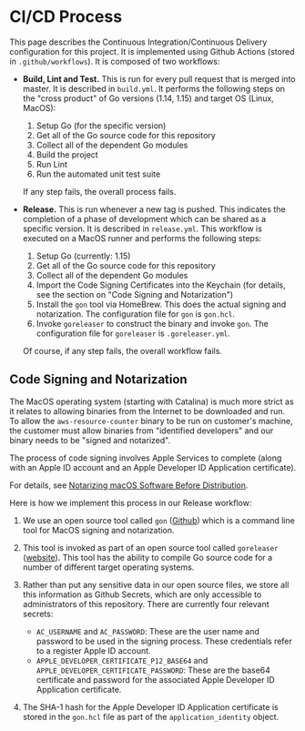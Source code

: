 # CI/CD Process

This page describes the Continuous Integration/Continuous Delivery configuration for this project. It is implemented using Github Actions (stored in `.github/workflows`). It is composed of two workflows:

* **Build, Lint and Test.** This is run for every pull request that is merged into master. It is described in `build.yml`. It performs the following steps on the "cross product" of Go versions (1.14, 1.15) and target OS (Linux, MacOS):

  1. Setup Go (for the specific version)
  1. Get all of the Go source code for this repository
  1. Collect all of the dependent Go modules
  1. Build the project
  1. Run Lint
  1. Run the automated unit test suite

  If any step fails, the overall process fails.

* **Release.** This is run whenever a new tag is pushed. This indicates the completion of a phase of development which can be shared as a specific version. It is described in `release.yml`. This workflow is executed on a MacOS runner and performs the following steps:

  1. Setup Go (currently: 1.15)
  1. Get all of the Go source code for this repository
  1. Collect all of the dependent Go modules
  1. Import the Code Signing Certificates into the Keychain (for details, see the section on "Code Signing and Notarization")
  1. Install the `gon` tool via HomeBrew. This does the actual signing and notarization. The configuration file for `gon` is `gon.hcl`.
  1. Invoke `goreleaser` to construct the binary and invoke `gon`. The configuration file for `goreleaser` is `.goreleaser.yml`.

  Of course, if any step fails, the overall workflow fails.

## Code Signing and Notarization

The MacOS operating system (starting with Catalina) is much more strict as it relates to allowing binaries from the Internet to be downloaded and run. To allow the `aws-resource-counter` binary to be run on customer's machine, the customer must allow binaries from "identified developers" and our binary needs to be "signed and notarized".

The process of code signing involves Apple Services to complete (along with an Apple ID account and an Apple Developer ID Application certificate).

For details, see [Notarizing macOS Software Before Distribution](https://developer.apple.com/documentation/xcode/notarizing_macos_software_before_distribution).

Here is how we implement this process in our Release workflow:

1. We use an open source tool called `gon` ([Github](https://github.com/mitchellh/gon)) which is a command line tool for MacOS signing and notarization.

1. This tool is invoked as part of an open source tool called `goreleaser` ([website](https://goreleaser.com/)). This tool has the ability to compile Go source code for a number of different target operating systems.

1. Rather than put any sensitive data in our open source files, we store all this information as Github Secrets, which are only accessible to administrators of this repository. There are currently four relevant secrets:

   * `AC_USERNAME` and `AC_PASSWORD`: These are the user name and password to be used in the signing process. These credentials refer to a register Apple ID account.
   * `APPLE_DEVELOPER_CERTIFICATE_P12_BASE64` and `APPLE_DEVELOPER_CERTIFICATE_PASSWORD`: These are the base64 certificate and password for the associated Apple Developer ID Application certificate.

1. The SHA-1 hash for the Apple Developer ID Application certificate is stored in the `gon.hcl` file as part of the `application_identity` object.
